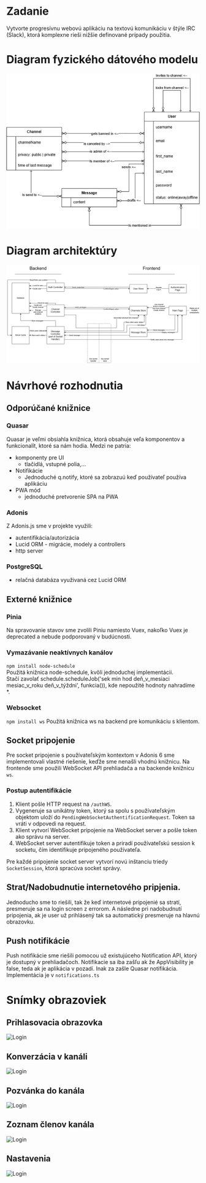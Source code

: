 # Zadanie
Vytvorte progresívnu webovú aplikáciu na textovú komunikáciu v štýle IRC (Slack), ktorá komplexne rieši nižšie definované prípady použitia.
# Diagram fyzického dátového modelu
![Diagram fyzického dátového modelu](/final_uml.png)
# Diagram architektúry
![Diagram architektúry](/archictecture_diagram.png)
# Návrhové rozhodnutia
## Odporúčané knižnice
### Quasar
Quasar je veľmi obsiahla knižnica, ktorá obsahuje veľa komponentov a funkcionalít, ktoré sa nám hodia. Medzi ne patria:
* komponenty pre UI
  * tlačidlá, vstupné polia,...
* Notifikácie
  * Jednoduché q.notify, ktoré sa zobrazuú keď používateľ používa aplikáciu
* PWA mód
  * jednoduché pretvorenie SPA na PWA
### Adonis
Z Adonis.js sme v projekte využili:
* autentifikácia/autorizácia
* Lucid ORM - migrácie, modely a controllers
* http server
### PostgreSQL
* relačná databáza využivaná cez Lucid ORM
## Externé knižnice
### Pinia
Na spravovanie stavov sme zvolili Piniu namiesto Vuex, nakoľko Vuex je deprecated a nebude podporovaný v budúcnosti.
### Vymazávanie neaktívnych kanálov
```npm install node-schedule```  
Použitá knižnica node-schedule, kvôli jednoduchej implementácii.  
Stačí zavolať schedule.scheduleJob('sek min hod deň_v_mesiaci mesiac_v_roku deň_v_týždni', funkcia()), kde nepoužité hodnoty nahradíme *.

### Websocket
```npm install ws```
Použitá knižnica ws na backend pre komunikáciu s klientom.
## Socket pripojenie
Pre socket pripojenie s používateľským kontextom v Adonis 6 sme implementovali vlastné riešenie, keďže sme nenašli vhodnú knižnicu. Na frontende sme použili WebSocket API prehliadača a na backende knižnicu `ws`.

### Postup autentifikácie
1. Klient pošle HTTP request na `/authWS`.
2. Vygeneruje sa unikátny token, ktorý sa spolu s používateľským objektom uloží do `PendingWebSocketAuthentificationRequest`. Token sa vráti v odpovedi na request.
3. Klient vytvorí WebSocket pripojenie na WebSocket server a pošle token ako správu na server.
4. WebSocket server autentifikuje token a priradí používateľskú session k socketu, čím identifikuje pripojeného používateľa.

Pre každé pripojenie socket server vytvorí novú inštanciu triedy `SocketSession`, ktorá spracúva socket správy.

## Strat/Nadobudnutie internetového pripjenia.
Jednoducho sme to riešili, tak že keď internetové pripojenié sa stratí, presmeruje sa na login screen z errorom. A následne pri nadobudnutí pripojenia, ak je user už prihlásený tak sa automatický presmeruje na hlavnú obrazovku.

## Push notifikácie
Push notifikácie sme riešili pomocou už existujúceho Notification API, ktorý je dostupný v prehliadačoch. Notifikacie sa iba zašľu ak že AppVisibility je false, teda ak je aplikácia v pozadí. Inak za zašle Quasar notifikácia. Implementácia je v `notifications.ts` 



 
# Snímky obrazoviek
## Prihlasovacia obrazovka
![Login](/screenshots/login.png)
## Konverzácia v kanáli
![Login](/screenshots/chatting.png)
## Pozvánka do kanála
![Login](/screenshots/invite.png)
## Zoznam členov kanála
![Login](/screenshots/members.png)
## Nastavenia
![Login](/screenshots/settings.png)

